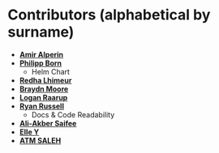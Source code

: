 # Contributors (alphabetical by surname)

* **[Amir Alperin](https://github.com/iko1)**
* **[Philipp Born](https://github.com/tamcore)**
  * Helm Chart
* **[Redha Lhimeur](https://github.com/redhal)**
* **[Braydn Moore](https://github.com/braydnm)**
* **[Logan Raarup](https://github.com/logandk)**
* **[Ryan Russell](https://github.com/ryanrussell)**
  * Docs & Code Readability
* **[Ali-Akber Saifee](https://github.com/alisaifee)**
* **[Elle Y](https://github.com/inohime)**
* **[ATM SALEH](https://github.com/ATM-SALEH)**
